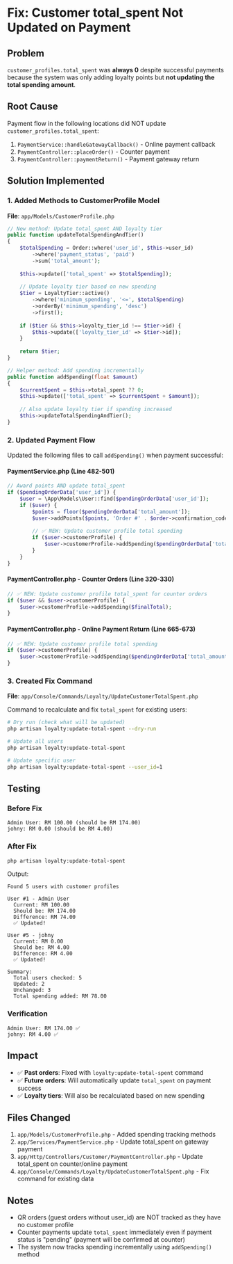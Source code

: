 # Fix: Customer total_spent Not Updated on Payment

## Problem
`customer_profiles.total_spent` was **always 0** despite successful payments because the system was only adding loyalty points but **not updating the total spending amount**.

## Root Cause
Payment flow in the following locations did NOT update `customer_profiles.total_spent`:
1. `PaymentService::handleGatewayCallback()` - Online payment callback
2. `PaymentController::placeOrder()` - Counter payment
3. `PaymentController::paymentReturn()` - Payment gateway return

## Solution Implemented

### 1. Added Methods to CustomerProfile Model
**File**: `app/Models/CustomerProfile.php`

```php
// New method: Update total_spent AND loyalty tier
public function updateTotalSpendingAndTier()
{
    $totalSpending = Order::where('user_id', $this->user_id)
        ->where('payment_status', 'paid')
        ->sum('total_amount');
    
    $this->update(['total_spent' => $totalSpending]);
    
    // Update loyalty tier based on new spending
    $tier = LoyaltyTier::active()
        ->where('minimum_spending', '<=', $totalSpending)
        ->orderBy('minimum_spending', 'desc')
        ->first();
    
    if ($tier && $this->loyalty_tier_id !== $tier->id) {
        $this->update(['loyalty_tier_id' => $tier->id]);
    }
    
    return $tier;
}

// Helper method: Add spending incrementally
public function addSpending(float $amount)
{
    $currentSpent = $this->total_spent ?? 0;
    $this->update(['total_spent' => $currentSpent + $amount]);
    
    // Also update loyalty tier if spending increased
    $this->updateTotalSpendingAndTier();
}
```

### 2. Updated Payment Flow
Updated the following files to call `addSpending()` when payment successful:

#### PaymentService.php (Line 482-501)
```php
// Award points AND update total_spent
if ($pendingOrderData['user_id']) {
    $user = \App\Models\User::find($pendingOrderData['user_id']);
    if ($user) {
        $points = floor($pendingOrderData['total_amount']);
        $user->addPoints($points, 'Order #' . $order->confirmation_code);
        
        // ✅ NEW: Update customer profile total spending
        if ($user->customerProfile) {
            $user->customerProfile->addSpending($pendingOrderData['total_amount']);
        }
    }
}
```

#### PaymentController.php - Counter Orders (Line 320-330)
```php
// ✅ NEW: Update customer profile total_spent for counter orders
if ($user && $user->customerProfile) {
    $user->customerProfile->addSpending($finalTotal);
}
```

#### PaymentController.php - Online Payment Return (Line 665-673)
```php
// ✅ NEW: Update customer profile total spending
if ($user->customerProfile) {
    $user->customerProfile->addSpending($pendingOrderData['total_amount']);
}
```

### 3. Created Fix Command
**File**: `app/Console/Commands/Loyalty/UpdateCustomerTotalSpent.php`

Command to recalculate and fix `total_spent` for existing users:

```bash
# Dry run (check what will be updated)
php artisan loyalty:update-total-spent --dry-run

# Update all users
php artisan loyalty:update-total-spent

# Update specific user
php artisan loyalty:update-total-spent --user_id=1
```

## Testing

### Before Fix
```
Admin User: RM 100.00 (should be RM 174.00)
johny: RM 0.00 (should be RM 4.00)
```

### After Fix
```bash
php artisan loyalty:update-total-spent
```

Output:
```
Found 5 users with customer profiles

User #1 - Admin User
  Current: RM 100.00
  Should be: RM 174.00
  Difference: RM 74.00
  ✅ Updated!

User #5 - johny
  Current: RM 0.00
  Should be: RM 4.00
  Difference: RM 4.00
  ✅ Updated!

Summary:
  Total users checked: 5
  Updated: 2
  Unchanged: 3
  Total spending added: RM 78.00
```

### Verification
```
Admin User: RM 174.00 ✅
johny: RM 4.00 ✅
```

## Impact
- ✅ **Past orders**: Fixed with `loyalty:update-total-spent` command
- ✅ **Future orders**: Will automatically update `total_spent` on payment success
- ✅ **Loyalty tiers**: Will also be recalculated based on new spending

## Files Changed
1. `app/Models/CustomerProfile.php` - Added spending tracking methods
2. `app/Services/PaymentService.php` - Update total_spent on gateway payment
3. `app/Http/Controllers/Customer/PaymentController.php` - Update total_spent on counter/online payment
4. `app/Console/Commands/Loyalty/UpdateCustomerTotalSpent.php` - Fix command for existing data

## Notes
- QR orders (guest orders without user_id) are NOT tracked as they have no customer profile
- Counter payments update `total_spent` immediately even if payment status is "pending" (payment will be confirmed at counter)
- The system now tracks spending incrementally using `addSpending()` method

